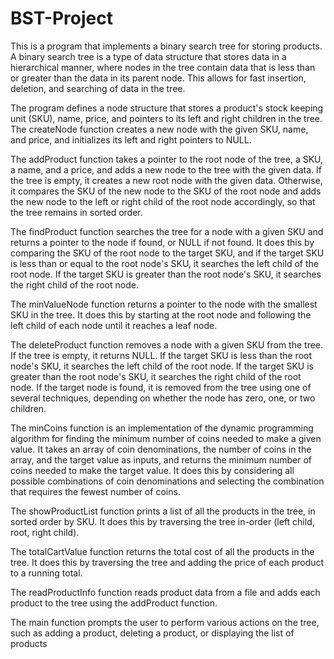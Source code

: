 # BST-Project
This is a program that implements a binary search tree for storing products. A binary search tree is a type of data structure that stores data in a hierarchical manner, where nodes in the tree contain data that is less than or greater than the data in its parent node. This allows for fast insertion, deletion, and searching of data in the tree.

The program defines a node structure that stores a product's stock keeping unit (SKU), name, price, and pointers to its left and right children in the tree. The createNode function creates a new node with the given SKU, name, and price, and initializes its left and right pointers to NULL.

The addProduct function takes a pointer to the root node of the tree, a SKU, a name, and a price, and adds a new node to the tree with the given data. If the tree is empty, it creates a new root node with the given data. Otherwise, it compares the SKU of the new node to the SKU of the root node and adds the new node to the left or right child of the root node accordingly, so that the tree remains in sorted order.

The findProduct function searches the tree for a node with a given SKU and returns a pointer to the node if found, or NULL if not found. It does this by comparing the SKU of the root node to the target SKU, and if the target SKU is less than or equal to the root node's SKU, it searches the left child of the root node. If the target SKU is greater than the root node's SKU, it searches the right child of the root node.

The minValueNode function returns a pointer to the node with the smallest SKU in the tree. It does this by starting at the root node and following the left child of each node until it reaches a leaf node.

The deleteProduct function removes a node with a given SKU from the tree. If the tree is empty, it returns NULL. If the target SKU is less than the root node's SKU, it searches the left child of the root node. If the target SKU is greater than the root node's SKU, it searches the right child of the root node. If the target node is found, it is removed from the tree using one of several techniques, depending on whether the node has zero, one, or two children.

The minCoins function is an implementation of the dynamic programming algorithm for finding the minimum number of coins needed to make a given value. It takes an array of coin denominations, the number of coins in the array, and the target value as inputs, and returns the minimum number of coins needed to make the target value. It does this by considering all possible combinations of coin denominations and selecting the combination that requires the fewest number of coins.

The showProductList function prints a list of all the products in the tree, in sorted order by SKU. It does this by traversing the tree in-order (left child, root, right child).

The totalCartValue function returns the total cost of all the products in the tree. It does this by traversing the tree and adding the price of each product to a running total.

The readProductInfo function reads product data from a file and adds each product to the tree using the addProduct function.

The main function prompts the user to perform various actions on the tree, such as adding a product, deleting a product, or displaying the list of products

